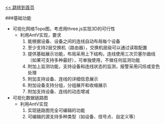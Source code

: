 [<< 跳转到首页](../index.md)

###基础功能
  + 可视化网络Topo图，考虑用three.js实现3D的可行性
    + 利用AntV实现，要求
      1. 能根据设备、设备之间的连线自动布局每个设备
      2. 至少支持2层交换机（路由器），交换机层级可以通过读取配置
      3. 提供基础展示功能，布局采用上下结构，连线使用三次贝塞尔曲线（如果可支持多种最好），可单独使用，不做任何监测功能
      4. 附加上监测功能，支持设备和连线状态的监测，报警采用闪烁或变色处理
      5. 附加支持设备、连线的详细信息展示
      6. 附加设备支持分组，分组展开和收缩展示
      7. 附加支持设备、连线的动态增减
  + 可视化数据链路图
    + 利用AntV实现
      1. 实现链路图完全可编辑的功能
      2. 可编辑的源支持多种类型（如设备、信号点、自定义等）
